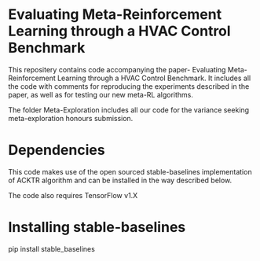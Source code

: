 # Evaluating Meta-Reinforcement Learning through a HVAC Control Benchmark

This repositery contains code accompanying the paper- Evaluating Meta-Reinforcement Learning through a HVAC Control Benchmark. It includes all the code with comments for reproducing the experiments described in the paper, as well as for testing our new meta-RL algorithms.

The folder Meta-Exploration includes all our code for the variance seeking meta-exploration honours submission.

# Dependencies
This code makes use of the open sourced stable-baselines implementation of ACKTR algorithm and can be installed in the way described below.

The code also requires TensorFlow v1.X 

# Installing stable-baselines
pip install stable_baselines
